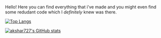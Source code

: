 Hello! Here you can find everything that i've made and you might even find some redudant code which I _definitely_ knew was there.

[![Top Langs](https://github-readme-stats.vercel.app/api/top-langs/?username=akshar727&theme=tokyonight&layout=compact&langs_count=10&hide_border=true)](https://github.com/anuraghazra/github-readme-stats)

[![akshar727's GitHub stats](https://github-readme-stats.vercel.app/api?username=akshar727&show_icons=true&theme=tokyonight&hide_border=true)](https://github.com/anuraghazra/github-readme-stats)


